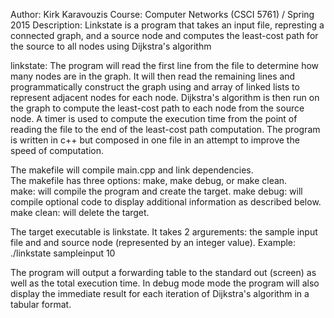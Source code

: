 Author:  Kirk Karavouzis
Course:  Computer Networks (CSCI 5761) / Spring 2015
Description:  Linkstate is a program that takes an input file, represting a connected graph, and a source node and computes
the least-cost path for the source to all nodes using Dijkstra's algorithm


linkstate:  The program will read the first line from the file to determine how many nodes are in the graph.  It will then read the remaining lines and programmatically construct the graph using and array of 
linked lists to represent adjacent nodes for each node.  Dijkstra's algorithm is then run on the graph to compute the least-cost path to each node from the source node.  A timer is used to compute the execution 
time from the point of reading the file to the end of the least-cost path computation. 
The program is written in c++ but composed in one file in an attempt to improve the speed of computation.

The makefile will compile main.cpp and link dependencies.   
The makefile has three options:  make, make debug, or make clean.  
	make:  will compile the program and create the target.
	make debug: will compile optional code to display additional information as described below.
	make clean:  will delete the target.

The target executable is linkstate.  It takes 2 argurements:  the sample input file and and source node (represented by an integer value).
	Example:  ./linkstate sampleinput 10
	
The program will output a forwarding table to the standard out (screen) as well as the total execution time.
In debug mode mode the program will also display the immediate result for each iteration of Dijkstra's algorithm in a tabular format.